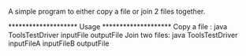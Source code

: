 A simple program to either copy a file or join 2 files together.

******************** Usage ********************
Copy a file   : java ToolsTestDriver inputFile outputFile
Join two files: java ToolsTestDriver inputFileA inputFileB outputFile
